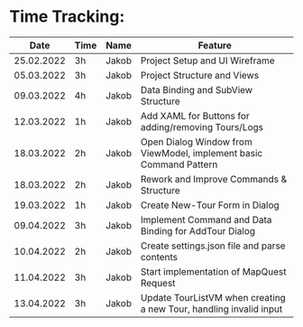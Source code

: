 # Time Tracking:

| Date | Time | Name | Feature |
|---|---|---|---|
|25.02.2022|3h|Jakob|Project Setup and UI Wireframe|
|05.03.2022|3h|Jakob|Project Structure and Views|
|09.03.2022|4h|Jakob|Data Binding and SubView Structure|
|12.03.2022|1h|Jakob|Add XAML for Buttons for adding/removing Tours/Logs|
|18.03.2022|2h|Jakob|Open Dialog Window from ViewModel, implement basic Command Pattern|
|18.03.2022|2h|Jakob|Rework and Improve Commands & Structure|
|19.03.2022|1h|Jakob|Create New-Tour Form in Dialog|
|09.04.2022|3h|Jakob|Implement Command and Data Binding for AddTour Dialog|
|10.04.2022|2h|Jakob|Create settings.json file and parse contents|
|11.04.2022|3h|Jakob|Start implementation of MapQuest Request|
|13.04.2022|3h|Jakob|Update TourListVM when creating a new Tour, handling invalid input|